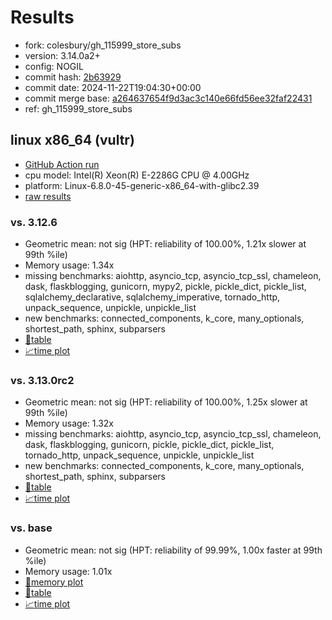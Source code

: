 # Results

- fork: colesbury/gh_115999_store_subs
- version: 3.14.0a2+
- config: NOGIL
- commit hash: [2b63929](https://github.com/colesbury/cpython/commit/2b63929)
- commit date: 2024-11-22T19:04:30+00:00
- commit merge base: [a264637654f9d3ac3c140e66fd56ee32faf22431](https://github.com/python/cpython/commit/a264637654f9d3ac3c140e66fd56ee32faf22431)
- ref: gh_115999_store_subs

## linux x86_64 (vultr)

- [GitHub Action run](https://github.com/facebookexperimental/free-threading-benchmarking/actions/runs/11978619636)
- cpu model: Intel(R) Xeon(R) E-2286G CPU @ 4.00GHz
- platform: Linux-6.8.0-45-generic-x86_64-with-glibc2.39
- [raw results](bm-20241122-vultr-x86_64-colesbury-gh_115999_store_subs-3.14.0a2%2B-2b63929.json)

### vs. 3.12.6

- Geometric mean: not sig (HPT: reliability of 100.00%, 1.21x slower at 99th %ile)
- Memory usage: 1.34x
- missing benchmarks: aiohttp, asyncio_tcp, asyncio_tcp_ssl, chameleon, dask, flaskblogging, gunicorn, mypy2, pickle, pickle_dict, pickle_list, sqlalchemy_declarative, sqlalchemy_imperative, tornado_http, unpack_sequence, unpickle, unpickle_list
- new benchmarks: connected_components, k_core, many_optionals, shortest_path, sphinx, subparsers
- [📄table](bm-20241122-vultr-x86_64-colesbury-gh_115999_store_subs-3.14.0a2%2B-2b63929-vs-3.12.6.md)
- [📈time plot](bm-20241122-vultr-x86_64-colesbury-gh_115999_store_subs-3.14.0a2%2B-2b63929-vs-3.12.6.svg)

### vs. 3.13.0rc2

- Geometric mean: not sig (HPT: reliability of 100.00%, 1.25x slower at 99th %ile)
- Memory usage: 1.32x
- missing benchmarks: aiohttp, asyncio_tcp, asyncio_tcp_ssl, chameleon, dask, flaskblogging, gunicorn, pickle, pickle_dict, pickle_list, tornado_http, unpack_sequence, unpickle, unpickle_list
- new benchmarks: connected_components, k_core, many_optionals, shortest_path, sphinx, subparsers
- [📄table](bm-20241122-vultr-x86_64-colesbury-gh_115999_store_subs-3.14.0a2%2B-2b63929-vs-3.13.0rc2.md)
- [📈time plot](bm-20241122-vultr-x86_64-colesbury-gh_115999_store_subs-3.14.0a2%2B-2b63929-vs-3.13.0rc2.svg)

### vs. base

- Geometric mean: not sig (HPT: reliability of 99.99%, 1.00x faster at 99th %ile)
- Memory usage: 1.01x
- [🧠memory plot](bm-20241122-vultr-x86_64-colesbury-gh_115999_store_subs-3.14.0a2%2B-2b63929-vs-base-mem.svg)
- [📄table](bm-20241122-vultr-x86_64-colesbury-gh_115999_store_subs-3.14.0a2%2B-2b63929-vs-base.md)
- [📈time plot](bm-20241122-vultr-x86_64-colesbury-gh_115999_store_subs-3.14.0a2%2B-2b63929-vs-base.svg)


